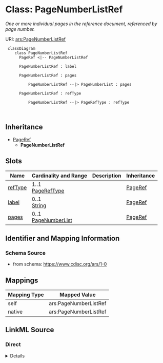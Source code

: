 # Class: PageNumberListRef


_One or more individual pages in the reference document, referenced by page number._





URI: [ars:PageNumberListRef](https://www.cdisc.org/ars/1-0PageNumberListRef)



```mermaid
 classDiagram
    class PageNumberListRef
      PageRef <|-- PageNumberListRef
      
      PageNumberListRef : label
        
      PageNumberListRef : pages
        
          PageNumberListRef --|> PageNumberList : pages
        
      PageNumberListRef : refType
        
          PageNumberListRef --|> PageRefType : refType
        
      
```





## Inheritance
* [PageRef](PageRef.md)
    * **PageNumberListRef**



## Slots

| Name | Cardinality and Range | Description | Inheritance |
| ---  | --- | --- | --- |
| [refType](refType.md) | 1..1 <br/> [PageRefType](PageRefType.md) |  | [PageRef](PageRef.md) |
| [label](label.md) | 0..1 <br/> [String](String.md) |  | [PageRef](PageRef.md) |
| [pages](pages.md) | 0..1 <br/> [PageNumberList](PageNumberList.md) |  | [PageRef](PageRef.md) |









## Identifier and Mapping Information







### Schema Source


* from schema: https://www.cdisc.org/ars/1-0





## Mappings

| Mapping Type | Mapped Value |
| ---  | ---  |
| self | ars:PageNumberListRef |
| native | ars:PageNumberListRef |





## LinkML Source

<!-- TODO: investigate https://stackoverflow.com/questions/37606292/how-to-create-tabbed-code-blocks-in-mkdocs-or-sphinx -->

### Direct

<details>
```yaml
name: PageNumberListRef
description: One or more individual pages in the reference document, referenced by
  page number.
from_schema: https://www.cdisc.org/ars/1-0
rank: 1000
is_a: PageRef
slot_usage:
  refType:
    name: refType
    domain_of:
    - PageRef
    equals_string: PhysicalRef
  pages:
    name: pages
    domain_of:
    - PageRef
    range: PageNumberList

```
</details>

### Induced

<details>
```yaml
name: PageNumberListRef
description: One or more individual pages in the reference document, referenced by
  page number.
from_schema: https://www.cdisc.org/ars/1-0
rank: 1000
is_a: PageRef
slot_usage:
  refType:
    name: refType
    domain_of:
    - PageRef
    equals_string: PhysicalRef
  pages:
    name: pages
    domain_of:
    - PageRef
    range: PageNumberList
attributes:
  refType:
    name: refType
    from_schema: https://www.cdisc.org/ars/1-0
    rank: 1000
    alias: refType
    owner: PageNumberListRef
    domain_of:
    - PageRef
    range: PageRefType
    required: true
    equals_string: PhysicalRef
  label:
    name: label
    from_schema: https://www.cdisc.org/ars/1-0
    rank: 1000
    alias: label
    owner: PageNumberListRef
    domain_of:
    - AnalysisCategorization
    - AnalysisCategory
    - AnalysisMethod
    - Operation
    - AnalysisSet
    - GroupingFactor
    - Group
    - DataSubset
    - PageRef
    range: string
  pages:
    name: pages
    from_schema: https://www.cdisc.org/ars/1-0
    rank: 1000
    alias: pages
    owner: PageNumberListRef
    domain_of:
    - PageRef
    range: PageNumberList

```
</details>